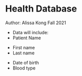 # Health Database

Author: Alissa Kong
Fall 2021

* Data will include:
* Patient Name
+ First name
+ Last name
* Date of birth
* Blood type
